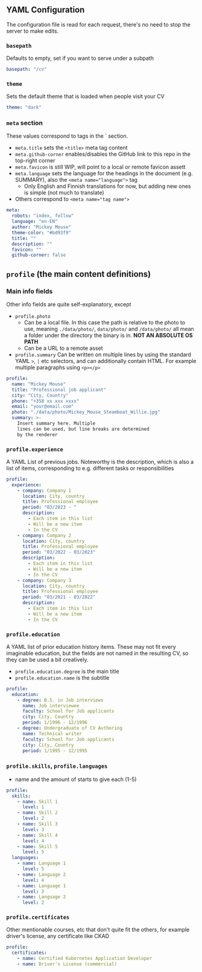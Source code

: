 ## YAML Configuration

The configuration file is read for each request, there's no need to stop the server
to make edits.

### `basepath`
Defaults to empty, set if you want to serve under a subpath
```YAML
basepath: "/cv"
```

### `theme`
Sets the default theme that is loaded when people visit your CV
```YAML
theme: "dark"
```

### `meta` section
These values correspond to tags in the `<head> section.
- `meta.title` sets the `<title>` meta tag content
- `meta.github-corner` enables/disables the GitHub link to this repo in the top-right corner
- `meta.favicon` is still WIP, will point to a local or remote favicon assett
- `meta.language` sets the language for the headings in the document (e.g. SUMMARY), also the `<meta name="language">` tag
  - Only English and Finnish translations for now, but adding new ones is simple (not much to translate)
- Others correspond to `<meta name="tag name">`
```YAML
meta:
  robots: "index, follow"
  language: "en-EN"
  author: "Mickey Mouse"
  theme-color: "#bd93f9"
  title: ""
  description: ""
  favicon: ""
  github-corner: false
```

## `profile` (the main content definitions)
### Main info fields
Other info fields are quite self-explanatory, except
- `profile.photo`
  - Can be a local file. In this case the path is relative
    to the photo to use, meaning `./data/photo/`, `data/photo/`
    and `/data/photo/` all mean a folder under the directory the
    binary is in. **NOT AN ABSOLUTE OS PATH**
  - Can be a URL to a remote asset
- `profile.summary` Can be written on multiple lines by using the
  standard  YAML `>`, `|` etc selectors, and can additionally
  contain HTML. For example multiple paragraphs using `<p></p>`
```YAML
profile:
  name: "Mickey Mouse"
  title: "Professional job applicant"
  city: "City, Country"
  phone: "+358 xx xxx xxxx"
  email: "your@email.com"
  photo: "./data/photo/Mickey_Mouse_Steamboat_Willie.jpg"
  summary: >-
    Insert summary here. Multiple
    lines can be used, but line breaks are determined
    by the renderer
```

### `profile.experience`
A YAML List of previous jobs. Noteworthy is the description,
which is also a list of items, corresponding to e.g. different
tasks or responsibilities
```YAML
profile:
  experience:
    - company: Company 1
      location: City, country
      title: Professional employee
      period: "03/2023 - "
      description:
        - Each item in this list
        - Will be a new item
        - In the CV
    - company: Company 2
      location: City, country
      title: Professional employee
      period: "03/2022 - 03/2023"
      description:
        - Each item in this list
        - Will be a new item
        - In the CV
    - company: Company 3
      location: City, country
      title: Professional employee
      period: "03/2021 - 03/2022"
      description:
        - Each item in this list
        - Will be a new item
        - In the CV
```

### `profile.education`
A YAML list of prior education history items. These may not fit
every imaginable education, but the fields are not named in the
resulting CV, so they can be used a bit creatively.
- `profile.education.degree` is the main title
- `profile.education.name` is the subtitle
```YAML
profile:
  education:
    - degree: B.S. in Job interviews
      name: Job interviewee
      faculty: School for Job applicants
      city: City, Country
      period: 1/1996 - 12/1996
    - degree: Undergraduate of CV Authoring
      name: Technical writer
      faculty: School for Job applicants
      city: City, Country
      period: 1/1995 - 12/1995
```

### `profile.skills`, `profile.languages`
- name and the amount of starts to give each (1-5)
```YAML
profile:
  skills:
    - name: Skill 1
      level: 1
    - name: Skill 2
      level: 2
    - name: Skill 3
      level: 3
    - name: Skill 4
      level: 4
    - name: Skill 5
      level: 5
  languages:
    - name: Language 1
      level: 5
    - name: Language 2
      level: 4
    - name: Language 1
      level: 3
    - name: Language 2
      level: 2
```

### `profile.certificates`
Other mentionable courses, etc that don't quite fit the others, for example
driver's license, any certificate like CKAD
```YAML
profile:
  certificates:
    - name: Certified Kubernetes Application Developer
    - name: Driver's License (commercial)
```
